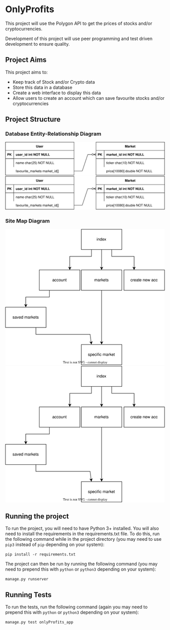 # OnlyProfits
This project will use the Polygon API to get the prices of stocks and/or cryptocurrencies.

Development of this project will use peer programming and test driven development to ensure quality.

## Project Aims
This project aims to:
* Keep track of Stock and/or Crypto data
* Store this data in a database
* Create a web interface to display this data
* Allow users to create an account which can save favourite stocks and/or cryptocurrencies

## Project Structure
### Database Entity-Relationship Diagram
![Database Entity-Relationship Diagram](./diagrams/er.drawio.svg)
<img src="./diagrams/er.drawio.svg">

### Site Map Diagram
![Site Map Diagram](./diagrams/site_map.drawio.svg)
<img src="./diagrams/site_map.drawio.svg">


## Running the project
To run the project, you will need to have Python 3+ installed. You will also need to install the requirements in the requirements.txt file. To do this, run the following command while in the project directory (you may need to use `pip3` instead of `pip` depending on your system):
```
pip install -r requirements.txt
```
The project can then be run by running the following command (you may need to prepend this with `python` or `python3` depending on your system):
```
manage.py runserver
```

## Running Tests
To run the tests, run the following command (again you may need to prepend this with `python` or `python3` depending on your system):
```bash
manage.py test onlyProfits_app
```
